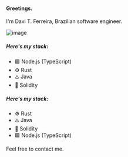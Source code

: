 #### **Greetings.**

I'm Davi T. Ferreira, Brazilian software engineer.  

![image](https://cdn.jsdelivr.net/gh/devicons/devicon@latest/icons/typescript/typescript-plain.svg)
<img src="https://cdn.jsdelivr.net/gh/devicons/devicon@latest/icons/typescript/typescript-plain.svg" alt="" style="width:10px" />

##### Here's my stack:
- 🟩 Node.js (TypeScript)
- ⚙️ Rust
- ♨️ Java 
- 💎 Solidity

##### Here's my stack:
- ⚙️ Rust
- ♨️ Java 
- 💎 Solidity
- 🟩 Node.js (TypeScript)

Feel free to contact me. 
